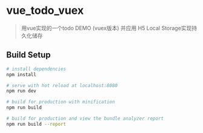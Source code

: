# vue_todo_vuex

> 用vue实现的一个todo DEMO (vuex版本) 并应用 H5 Local Storage实现持久化储存 


## Build Setup

``` bash
# install dependencies
npm install

# serve with hot reload at localhost:8080
npm run dev

# build for production with minification
npm run build

# build for production and view the bundle analyzer report
npm run build --report
```



